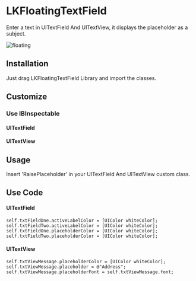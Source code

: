 # LKFloatingTextField

Enter a text in UITextField And UITextView, it displays the placeholder as a subject.

![floating](https://user-images.githubusercontent.com/26429027/44324354-0a8ce400-a473-11e8-9070-e75231680d07.gif)


## Installation

Just drag LKFloatingTextField Library and import the classes.

## Customize
### Use IBInspectable
#### UITextField




#### UITextView




## Usage
Insert 'RaisePlaceholder' in your UITextField And UITextView custom class.




## Use Code

#### UITextField
    self.txtFieldOne.activeLabelColor = [UIColor whiteColor];                                                         
    self.txtFieldTwo.activeLabelColor = [UIColor whiteColor];                                                         
    self.txtFieldOne.placeholderColor = [UIColor whiteColor];                                                         
    self.txtFieldTwo.placeholderColor = [UIColor whiteColor];    
   
#### UITextView
    self.txtViewMessage.placeholderColor = [UIColor whiteColor];                                                         
    self.txtViewMessage.placeholder = @"Address";                                                         
    self.txtViewMessage.placeholderFont = self.txtViewMessage.font;                                                         
